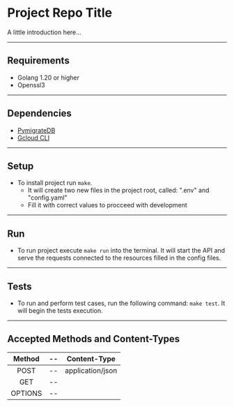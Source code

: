 # Project Repo Title

A little introduction here...

<hr />

## **Requirements**
- Golang 1.20 or higher
- Openssl3

<hr />

## **Dependencies**
- [PymigrateDB](https://pypi.org/project/pymigratedb/)
- [Gcloud CLI](https://cloud.google.com/sdk/docs/install)

<hr />

## Setup
- To install project run ```make```.
    - It will create two new files in the project root, called: ".env" and "config.yaml"
    - Fill it with correct values to procceed with development

<hr />

## Run
- To run project execute ```make run``` into the terminal. It will start the API and serve the requests connected to the resources filled in the config files.

<hr />

## Tests
- To run and perform test cases, run the following command: ```make test```. It will begin the tests execution.

<hr />

## Accepted Methods and Content-Types

| Method |--| Content-Type |
|:------:|--|:------------:|
|POST    |--|application/json|
|GET     |--|
|OPTIONS |--|